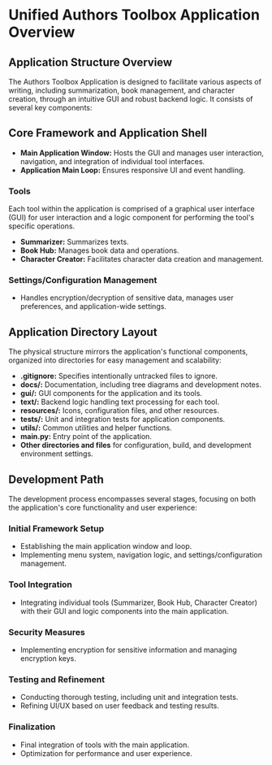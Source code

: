 # Unified Authors Toolbox Application Overview

## Application Structure Overview

The Authors Toolbox Application is designed to facilitate various aspects of writing, including summarization, book management, and character creation, through an intuitive GUI and robust backend logic. It consists of several key components:

## Core Framework and Application Shell

- **Main Application Window:** Hosts the GUI and manages user interaction, navigation, and integration of individual tool interfaces.
- **Application Main Loop:** Ensures responsive UI and event handling.

### Tools

Each tool within the application is comprised of a graphical user interface (GUI) for user interaction and a logic component for performing the tool's specific operations.
- **Summarizer:** Summarizes texts.
- **Book Hub:** Manages book data and operations.
- **Character Creator:** Facilitates character data creation and management.

### Settings/Configuration Management

- Handles encryption/decryption of sensitive data, manages user preferences, and application-wide settings.

## Application Directory Layout

The physical structure mirrors the application's functional components, organized into directories for easy management and scalability:

- **.gitignore:** Specifies intentionally untracked files to ignore.
- **docs/:** Documentation, including tree diagrams and development notes.
- **gui/:** GUI components for the application and its tools.
- **text/:** Backend logic handling text processing for each tool.
- **resources/:** Icons, configuration files, and other resources.
- **tests/:** Unit and integration tests for application components.
- **utils/:** Common utilities and helper functions.
- **main.py:** Entry point of the application.
- **Other directories and files** for configuration, build, and development environment settings.

## Development Path

The development process encompasses several stages, focusing on both the application's core functionality and user experience:

### Initial Framework Setup

- Establishing the main application window and loop.
- Implementing menu system, navigation logic, and settings/configuration management.

### Tool Integration

- Integrating individual tools (Summarizer, Book Hub, Character Creator) with their GUI and logic components into the main application.

### Security Measures

- Implementing encryption for sensitive information and managing encryption keys.

### Testing and Refinement

- Conducting thorough testing, including unit and integration tests.
- Refining UI/UX based on user feedback and testing results.

### Finalization

- Final integration of tools with the main application.
- Optimization for performance and user experience.